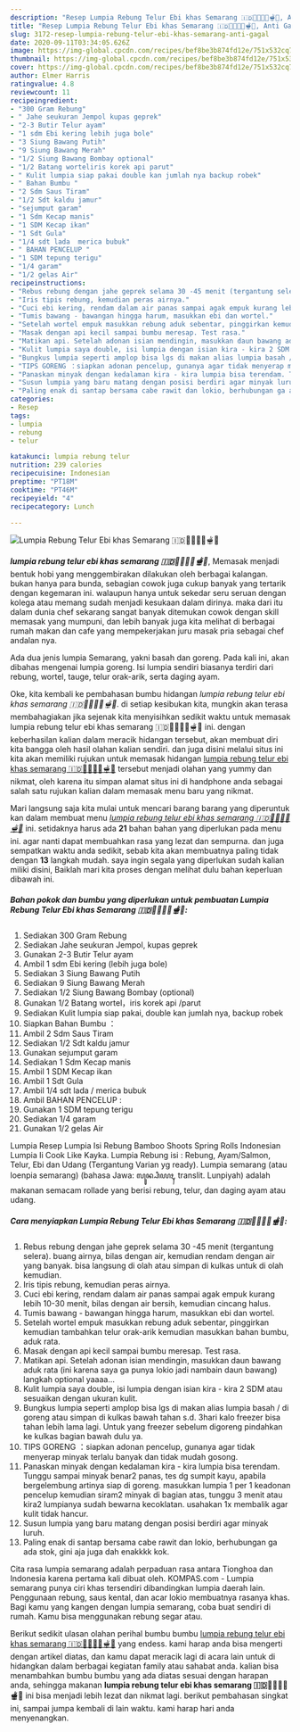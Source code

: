 ```yaml
---
description: "Resep Lumpia Rebung Telur Ebi khas Semarang 🇮🇩🧅🧄🥚🦞🫕🥕, Anti Gagal"
title: "Resep Lumpia Rebung Telur Ebi khas Semarang 🇮🇩🧅🧄🥚🦞🫕🥕, Anti Gagal"
slug: 3172-resep-lumpia-rebung-telur-ebi-khas-semarang-anti-gagal
date: 2020-09-11T03:34:05.626Z
image: https://img-global.cpcdn.com/recipes/bef8be3b874fd12e/751x532cq70/lumpia-rebung-telur-ebi-khas-semarang-🇮🇩🧅🧄🥚🦞🫕🥕-foto-resep-utama.jpg
thumbnail: https://img-global.cpcdn.com/recipes/bef8be3b874fd12e/751x532cq70/lumpia-rebung-telur-ebi-khas-semarang-🇮🇩🧅🧄🥚🦞🫕🥕-foto-resep-utama.jpg
cover: https://img-global.cpcdn.com/recipes/bef8be3b874fd12e/751x532cq70/lumpia-rebung-telur-ebi-khas-semarang-🇮🇩🧅🧄🥚🦞🫕🥕-foto-resep-utama.jpg
author: Elmer Harris
ratingvalue: 4.8
reviewcount: 11
recipeingredient:
- "300 Gram Rebung"
- " Jahe seukuran Jempol kupas geprek"
- "2-3 Butir Telur ayam"
- "1 sdm Ebi kering lebih juga bole"
- "3 Siung Bawang Putih"
- "9 Siung Bawang Merah"
- "1/2 Siung Bawang Bombay optional"
- "1/2 Batang worteliris korek api parut"
- " Kulit lumpia siap pakai double kan jumlah nya backup robek"
- " Bahan Bumbu "
- "2 Sdm Saus Tiram"
- "1/2 Sdt kaldu jamur"
- "sejumput garam"
- "1 Sdm Kecap manis"
- "1 SDM Kecap ikan"
- "1 Sdt Gula"
- "1/4 sdt lada  merica bubuk"
- " BAHAN PENCELUP "
- "1 SDM tepung terigu"
- "1/4 garam"
- "1/2 gelas Air"
recipeinstructions:
- "Rebus rebung dengan jahe geprek selama 30 -45 menit (tergantung selera). buang airnya, bilas dengan air, kemudian rendam dengan air yang banyak. bisa langsung di olah atau simpan di kulkas untuk di olah kemudian."
- "Iris tipis rebung, kemudian peras airnya."
- "Cuci ebi kering, rendam dalam air panas sampai agak empuk kurang lebih 10-30 menit, bilas dengan air bersih, kemudian cincang halus."
- "Tumis bawang - bawangan hingga harum, masukkan ebi dan wortel."
- "Setelah wortel empuk masukkan rebung aduk sebentar, pinggirkan kemudian tambahkan telur orak-arik kemudian masukkan bahan bumbu, aduk rata."
- "Masak dengan api kecil sampai bumbu meresap. Test rasa."
- "Matikan api. Setelah adonan isian mendingin, masukkan daun bawang aduk rata (ini karena saya ga punya lokio jadi nambain daun bawang) langkah optional yaaaa..."
- "Kulit lumpia saya double, isi lumpia dengan isian kira - kira 2 SDM atau sesuaikan dengan ukuran kulit."
- "Bungkus lumpia seperti amplop bisa lgs di makan alias lumpia basah / di goreng atau simpan di kulkas bawah tahan s.d. 3hari kalo freezer bisa tahan lebih lama lagi. Untuk yang freezer sebelum digoreng pindahkan ke kulkas bagian bawah dulu ya."
- "TIPS GORENG ：siapkan adonan pencelup, gunanya agar tidak menyerap minyak terlalu banyak dan tidak mudah gosong."
- "Panaskan minyak dengan kedalaman kira - kira lumpia bisa terendam. Tunggu sampai minyak benar2 panas, tes dg sumpit kayu, apabila bergelembung artinya siap di goreng. masukkan lumpia 1 per 1 keadonan pencelup kemudian siram2 minyak di bagian atas, tunggu 3 menit atau kira2 lumpianya sudah bewarna kecoklatan. usahakan 1x membalik agar kulit tidak hancur."
- "Susun lumpia yang baru matang dengan posisi berdiri agar minyak luruh."
- "Paling enak di santap bersama cabe rawit dan lokio, berhubungan ga ada stok, gini aja juga dah enakkkk kok."
categories:
- Resep
tags:
- lumpia
- rebung
- telur

katakunci: lumpia rebung telur 
nutrition: 239 calories
recipecuisine: Indonesian
preptime: "PT18M"
cooktime: "PT46M"
recipeyield: "4"
recipecategory: Lunch

---
```



![Lumpia Rebung Telur Ebi khas Semarang 🇮🇩🧅🧄🥚🦞🫕🥕](https://img-global.cpcdn.com/recipes/bef8be3b874fd12e/751x532cq70/lumpia-rebung-telur-ebi-khas-semarang-🇮🇩🧅🧄🥚🦞🫕🥕-foto-resep-utama.jpg)

<b><i>lumpia rebung telur ebi khas semarang 🇮🇩🧅🧄🥚🦞🫕🥕</i></b>, Memasak menjadi bentuk hobi yang menggembirakan dilakukan oleh berbagai kalangan. bukan hanya para bunda, sebagian cowok juga cukup banyak yang tertarik dengan kegemaran ini. walaupun hanya untuk sekedar seru seruan dengan kolega atau memang sudah menjadi kesukaan dalam dirinya. maka dari itu dalam dunia chef sekarang sangat banyak ditemukan cowok dengan skill memasak yang mumpuni, dan lebih banyak juga kita melihat di berbagai rumah makan dan cafe yang mempekerjakan juru masak pria sebagai chef andalan nya.

Ada dua jenis lumpia Semarang, yakni basah dan goreng. Pada kali ini, akan dibahas mengenai lumpia goreng. Isi lumpia sendiri biasanya terdiri dari rebung, wortel, tauge, telur orak-arik, serta daging ayam.

Oke, kita kembali ke pembahasan bumbu hidangan <i>lumpia rebung telur ebi khas semarang 🇮🇩🧅🧄🥚🦞🫕🥕</i>. di setiap kesibukan kita, mungkin akan terasa membahagiakan jika sejenak kita menyisihkan sedikit waktu untuk memasak lumpia rebung telur ebi khas semarang 🇮🇩🧅🧄🥚🦞🫕🥕 ini. dengan keberhasilan kalian dalam meracik hidangan tersebut, akan membuat diri kita bangga oleh hasil olahan kalian sendiri. dan juga disini melalui situs ini kita akan memiliki rujukan untuk memasak hidangan <u>lumpia rebung telur ebi khas semarang 🇮🇩🧅🧄🥚🦞🫕🥕</u> tersebut menjadi olahan yang yummy dan nikmat, oleh karena itu simpan alamat situs ini di handphone anda sebagai salah satu rujukan kalian dalam memasak menu baru yang nikmat.


Mari langsung saja kita mulai untuk mencari barang barang yang diperuntuk kan dalam membuat menu <u><i>lumpia rebung telur ebi khas semarang 🇮🇩🧅🧄🥚🦞🫕🥕</i></u> ini. setidaknya harus ada <b>21</b> bahan bahan yang diperlukan pada menu ini. agar nanti dapat membuahkan rasa yang lezat dan sempurna. dan juga sempatkan waktu anda sedikit, sebab kita akan membuatnya paling tidak dengan <b>13</b> langkah mudah. saya ingin segala yang diperlukan sudah kalian miliki disini, Baiklah mari kita proses dengan melihat dulu bahan keperluan dibawah ini.

<!--inarticleads1-->

##### Bahan pokok dan bumbu yang diperlukan untuk pembuatan Lumpia Rebung Telur Ebi khas Semarang 🇮🇩🧅🧄🥚🦞🫕🥕:

1. Sediakan 300 Gram Rebung
1. Sediakan  Jahe seukuran Jempol, kupas geprek
1. Gunakan 2-3 Butir Telur ayam
1. Ambil 1 sdm Ebi kering (lebih juga bole)
1. Sediakan 3 Siung Bawang Putih
1. Sediakan 9 Siung Bawang Merah
1. Sediakan 1/2 Siung Bawang Bombay (optional)
1. Gunakan 1/2 Batang wortel，iris korek api /parut
1. Sediakan  Kulit lumpia siap pakai, double kan jumlah nya, backup robek
1. Siapkan  Bahan Bumbu ：
1. Ambil 2 Sdm Saus Tiram
1. Sediakan 1/2 Sdt kaldu jamur
1. Gunakan sejumput garam
1. Sediakan 1 Sdm Kecap manis
1. Ambil 1 SDM Kecap ikan
1. Ambil 1 Sdt Gula
1. Ambil 1/4 sdt lada / merica bubuk
1. Ambil  BAHAN PENCELUP :
1. Gunakan 1 SDM tepung terigu
1. Sediakan 1/4 garam
1. Gunakan 1/2 gelas Air


Lumpia Resep Lumpia Isi Rebung Bamboo Shoots Spring Rolls Indonesian Lumpia Ii Cook Like Kayka. Lumpia Rebung isi : Rebung, Ayam/Salmon, Telur, Ebi dan Udang (Tergantung Varian yg ready). Lumpia semarang (atau loenpia semarang) (bahasa Jawa: ꦭꦸꦤ꧀ꦥꦶꦪꦃ, translit. Lunpiyah) adalah makanan semacam rollade yang berisi rebung, telur, dan daging ayam atau udang. 

<!--inarticleads2-->

##### Cara menyiapkan Lumpia Rebung Telur Ebi khas Semarang 🇮🇩🧅🧄🥚🦞🫕🥕:

1. Rebus rebung dengan jahe geprek selama 30 -45 menit (tergantung selera). buang airnya, bilas dengan air, kemudian rendam dengan air yang banyak. bisa langsung di olah atau simpan di kulkas untuk di olah kemudian.
1. Iris tipis rebung, kemudian peras airnya.
1. Cuci ebi kering, rendam dalam air panas sampai agak empuk kurang lebih 10-30 menit, bilas dengan air bersih, kemudian cincang halus.
1. Tumis bawang - bawangan hingga harum, masukkan ebi dan wortel.
1. Setelah wortel empuk masukkan rebung aduk sebentar, pinggirkan kemudian tambahkan telur orak-arik kemudian masukkan bahan bumbu, aduk rata.
1. Masak dengan api kecil sampai bumbu meresap. Test rasa.
1. Matikan api. Setelah adonan isian mendingin, masukkan daun bawang aduk rata (ini karena saya ga punya lokio jadi nambain daun bawang) langkah optional yaaaa...
1. Kulit lumpia saya double, isi lumpia dengan isian kira - kira 2 SDM atau sesuaikan dengan ukuran kulit.
1. Bungkus lumpia seperti amplop bisa lgs di makan alias lumpia basah / di goreng atau simpan di kulkas bawah tahan s.d. 3hari kalo freezer bisa tahan lebih lama lagi. Untuk yang freezer sebelum digoreng pindahkan ke kulkas bagian bawah dulu ya.
1. TIPS GORENG ：siapkan adonan pencelup, gunanya agar tidak menyerap minyak terlalu banyak dan tidak mudah gosong.
1. Panaskan minyak dengan kedalaman kira - kira lumpia bisa terendam. Tunggu sampai minyak benar2 panas, tes dg sumpit kayu, apabila bergelembung artinya siap di goreng. masukkan lumpia 1 per 1 keadonan pencelup kemudian siram2 minyak di bagian atas, tunggu 3 menit atau kira2 lumpianya sudah bewarna kecoklatan. usahakan 1x membalik agar kulit tidak hancur.
1. Susun lumpia yang baru matang dengan posisi berdiri agar minyak luruh.
1. Paling enak di santap bersama cabe rawit dan lokio, berhubungan ga ada stok, gini aja juga dah enakkkk kok.


Cita rasa lumpia semarang adalah perpaduan rasa antara Tionghoa dan Indonesia karena pertama kali dibuat oleh. KOMPAS.com - Lumpia semarang punya ciri khas tersendiri dibandingkan lumpia daerah lain. Penggunaan rebung, saus kental, dan acar lokio membuatnya rasanya khas. Bagi kamu yang kangen dengan lumpia semarang, coba buat sendiri di rumah. Kamu bisa menggunakan rebung segar atau. 

Berikut sedikit ulasan olahan perihal bumbu bumbu <u>lumpia rebung telur ebi khas semarang 🇮🇩🧅🧄🥚🦞🫕🥕</u> yang endess. kami harap anda bisa mengerti dengan artikel diatas, dan kamu dapat meracik lagi di acara lain untuk di hidangkan dalam berbagai kegiatan family atau sahabat anda. kalian bisa menambahkan bumbu bumbu yang ada diatas sesuai dengan harapan anda, sehingga makanan <b>lumpia rebung telur ebi khas semarang 🇮🇩🧅🧄🥚🦞🫕🥕</b> ini bisa menjadi lebih lezat dan nikmat lagi. berikut pembahasan singkat ini, sampai jumpa kembali di lain waktu. kami harap hari anda menyenangkan.
